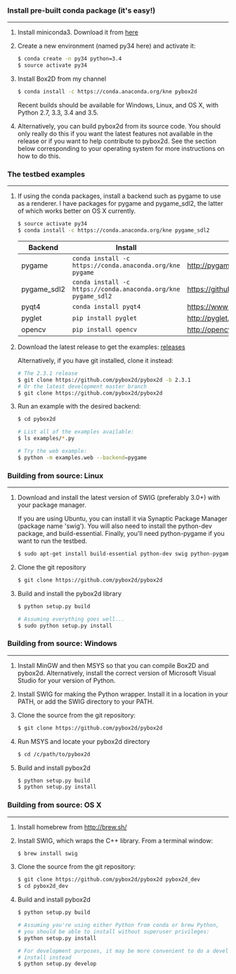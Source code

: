 ### Install pre-built conda package (it's easy!)
------------------------------------------------
1. Install miniconda3. Download it from
   [here](http://conda.pydata.org/miniconda.html)
2. Create a new environment (named py34 here) and activate it:

    ```bash
    $ conda create -n py34 python=3.4
    $ source activate py34
    ```
3. Install Box2D from my channel

    ```bash
    $ conda install -c https://conda.anaconda.org/kne pybox2d
    ```

    Recent builds should be available for Windows, Linux, and OS X, with Python
    2.7, 3.3, 3.4 and 3.5.

4. Alternatively, you can build pybox2d from its source code. You should only
   really do this if you want the latest features not available in the
   release or if you want to help contribute to pybox2d. See the section below
   corresponding to your operating system for more instructions on how to do
   this.

### The testbed examples
------------------------
1. If using the conda packages, install a backend such as pygame to use as a
   renderer. I have packages for pygame and pygame_sdl2, the latter of which
   works better on OS X currently.

    ```bash
    $ source activate py34
    $ conda install -c https://conda.anaconda.org/kne pygame_sdl2
    ```
    
    | Backend        | Install                                                       | Homepage                             |
    | -------------  | ------------------------------------------------------------- | ------------------------------------ |
    | pygame         | `conda install -c https://conda.anaconda.org/kne pygame`      | http://pygame.org                    |  
    | pygame_sdl2    | `conda install -c https://conda.anaconda.org/kne pygame_sdl2` | https://github.com/renpy/pygame_sdl2 |
    | pyqt4          | `conda install pyqt4`                                         | https://www.riverbankcomputing.com/  |
    | pyglet         | `pip install pyglet`                                          | http://pyglet.org                    |
    | opencv         | `pip install opencv`                                          | http://opencv.org                    |

2. Download the latest release to get the examples: 
    [releases](https://github.com/pybox2d/pybox2d/releases)

    Alternatively, if you have git installed, clone it instead:
    ```bash
    # The 2.3.1 release
    $ git clone https://github.com/pybox2d/pybox2d -b 2.3.1
    # Or the latest development master branch
    $ git clone https://github.com/pybox2d/pybox2d
    ```

3. Run an example with the desired backend:
    ```bash
    $ cd pybox2d

    # List all of the examples available:
    $ ls examples/*.py

    # Try the web example:
    $ python -m examples.web --backend=pygame
    ```

### Building from source: Linux
--------------------------------
1. Download and install the latest version of SWIG (preferably 3.0+) with 
   your package manager.

   If you are using Ubuntu, you can install it via Synaptic Package Manager
   (package name 'swig'). You will also need to install the python-dev package,
   and build-essential. Finally, you'll need python-pygame if you want to run
   the testbed.

    ```bash
    $ sudo apt-get install build-essential python-dev swig python-pygame git
    ```

2. Clone the git repository

    ```bash
    $ git clone https://github.com/pybox2d/pybox2d
    ```

3. Build and install the pybox2d library

    ```bash
    $ python setup.py build

    # Assuming everything goes well...
    $ sudo python setup.py install
    ```

### Building from source: Windows
-----------
1. Install MinGW and then MSYS so that you can compile Box2D and pybox2d.
   Alternatively, install the correct version of Microsoft Visual Studio for
   your version of Python.
2. Install SWIG for making the Python wrapper. Install it in a location in your
   PATH, or add the SWIG directory to your PATH.

3. Clone the source from the git repository:

    ```bash
    $ git clone https://github.com/pybox2d/pybox2d
    ```

4. Run MSYS and locate your pybox2d directory

    ```bash
    $ cd /c/path/to/pybox2d
    ```

5. Build and install pybox2d

    ```bash
    $ python setup.py build
    $ python setup.py install
    ```

### Building from source: OS X
--------
1. Install homebrew from http://brew.sh/
2. Install SWIG, which wraps the C++ library. From a terminal window:

    ```bash
    $ brew install swig
    ```

3. Clone the source from the git repository:

    ```bash
    $ git clone https://github.com/pybox2d/pybox2d pybox2d_dev
    $ cd pybox2d_dev
    ```

4. Build and install pybox2d

    ```bash
    $ python setup.py build

    # Assuming you're using either Python from conda or brew Python,
    # you should be able to install without superuser privileges:
    $ python setup.py install

    # For development purposes, it may be more convenient to do a develop
    # install instead
    $ python setup.py develop
    ```
